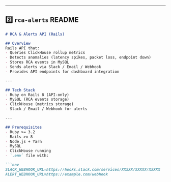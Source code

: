 
---

## **2️⃣ `rca-alerts` README**

```markdown
# RCA & Alerts API (Rails)

## Overview
Rails API that:
- Queries ClickHouse rollup metrics
- Detects anomalies (latency spikes, packet loss, endpoint down)
- Stores RCA events in MySQL
- Sends alerts via Slack / Email / Webhook
- Provides API endpoints for dashboard integration

---

## Tech Stack
- Ruby on Rails 8 (API-only)
- MySQL (RCA events storage)
- ClickHouse (metrics storage)
- Slack / Email / Webhook for alerts

---

## Prerequisites
- Ruby >= 3.2
- Rails >= 8
- Node.js + Yarn
- MySQL
- ClickHouse running
- `.env` file with:

```env
SLACK_WEBHOOK_URL=https://hooks.slack.com/services/XXXXX/XXXXX/XXXXX
ALERT_WEBHOOK_URL=https://example.com/webhook

